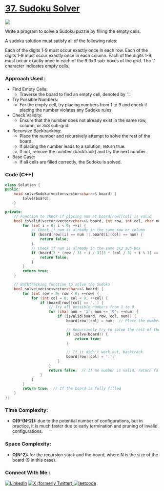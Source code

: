 # [37. Sudoku Solver](https://leetcode.com/problems/sudoku-solver/description/)

![](https://badgen.net/badge/Level/Hard/red)

Write a program to solve a Sudoku puzzle by filling the empty cells.

A sudoku solution must satisfy all of the following rules:

Each of the digits 1-9 must occur exactly once in each row.
Each of the digits 1-9 must occur exactly once in each column.
Each of the digits 1-9 must occur exactly once in each of the 9 3x3 sub-boxes of the grid.
The '.' character indicates empty cells.

### Approach Used :

-   Find Empty Cells:
    -   Traverse the board to find an empty cell, denoted by '.'.
-   Try Possible Numbers:
    -   For the empty cell, try placing numbers from 1 to 9 and check if placing the number violates any Sudoku rules.
-   Check Validity:
    -   Ensure that the number does not already exist in the same row, column, or 3x3 sub-grid.
-   Recursive Backtracking:
    -   Place the number and recursively attempt to solve the rest of the board.
    -   If placing the number leads to a solution, return true.
    -   If not, remove the number (backtrack) and try the next number.
-   Base Case:
    -   If all cells are filled correctly, the Sudoku is solved.

### Code (C++)

```cpp
class Solution {
public:
    void solveSudoku(vector<vector<char>>& board) {
        solve(board);
    }

private:
    // Function to check if placing num at board[row][col] is valid
    bool isValid(vector<vector<char>>& board, int row, int col, char num) {
        for (int i = 0; i < 9; ++i) {
            // Check if num is already in the same row or column
            if (board[row][i] == num || board[i][col] == num) {
                return false;
            }
            // Check if num is already in the same 3x3 sub-box
            if (board[3 * (row / 3) + i / 3][3 * (col / 3) + i % 3] == num) {
                return false;
            }
        }
        return true;
    }

    // Backtracking function to solve the Sudoku
    bool solve(vector<vector<char>>& board) {
        for (int row = 0; row < 9; ++row) {
            for (int col = 0; col < 9; ++col) {
                if (board[row][col] == '.') {
                    // Try all possible numbers from 1 to 9
                    for (char num = '1'; num <= '9'; ++num) {
                        if (isValid(board, row, col, num)) {
                            board[row][col] = num;  // Place the number

                            // Recursively try to solve the rest of the board
                            if (solve(board)) {
                                return true;
                            }

                            // If it didn't work out, backtrack
                            board[row][col] = '.';
                        }
                    }
                    return false;  // If no number is valid, return false
                }
            }
        }
        return true;  // If the board is fully filled
    }
};

```

### Time Complexity:
- **O(9^(N^2)):** due to the potential number of configurations, but in practice, it is much faster due to early termination and pruning of invalid configurations.

### Space Complexity:
- **O(N^2):** for the recursion stack and the board, where N is the size of the board (9 in this case).

### Connect With Me : 

<a href="https://www.linkedin.com/in/shivam-ray-b4306524a/" target="_blank"><img src="https://img.shields.io/badge/LinkedIn-0077B5?style=for-the-badge&logo=linkedin&logoColor=white" alt="LinkedIn"></a>
<a href="https://x.com/rai_shivam11/" target="_blank"><img src="https://img.shields.io/badge/Twitter-1DA1F2?style=for-the-badge&logo=twitter&logoColor=white" alt="X (formerly Twitter)">
</a>
<a href="https://leetcode.com/u/shrunited0702/" target="_blank"><img src="https://img.shields.io/badge/LeetCode-000000?style=for-the-badge&logo=LeetCode&logoColor=#d16c06" alt="leetcode">
</a>